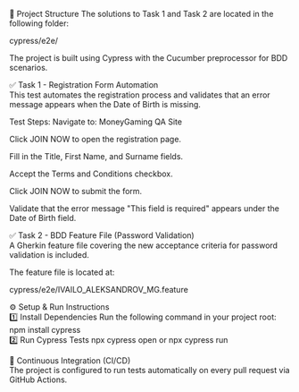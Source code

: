 📂 Project Structure
The solutions to Task 1 and Task 2 are located in the following folder:

cypress/e2e/

The project is built using Cypress with the Cucumber preprocessor for BDD scenarios.

✅ Task 1 - Registration Form Automation
<br>This test automates the registration process and validates that an error message appears when the Date of Birth is missing.

Test Steps:
Navigate to: MoneyGaming QA Site

Click JOIN NOW to open the registration page.

Fill in the Title, First Name, and Surname fields.

Accept the Terms and Conditions checkbox.

Click JOIN NOW to submit the form.

Validate that the error message "This field is required" appears under the Date of Birth field.

✅ Task 2 - BDD Feature File (Password Validation)
<br>A Gherkin feature file covering the new acceptance criteria for password validation is included.

The feature file is located at:

cypress/e2e/IVAILO_ALEKSANDROV_MG.feature

⚙️ Setup & Run Instructions
<br>1️⃣ Install Dependencies
Run the following command in your project root:
npm install cypress
<br>2️⃣ Run Cypress Tests
npx cypress open 
or
npx cypress run

🚀 Continuous Integration (CI/CD)
<br>The project is configured to run tests automatically on every pull request via GitHub Actions.


